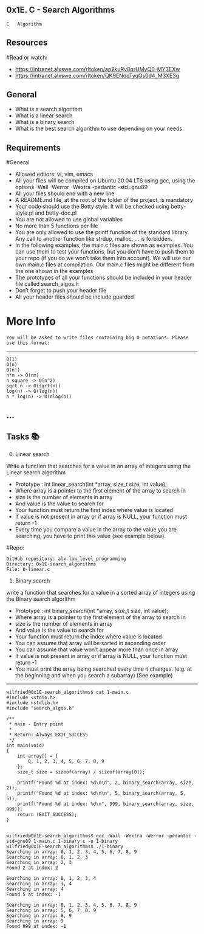 ## 0x1E. C - Search Algorithms
	C	Algorithm

## Resources
#Read or watch:

+ https://intranet.alxswe.com/rltoken/ap2kuRv8qrUMyQ0-MY3EXw
+ https://intranet.alxswe.com/rltoken/QK9ENdoTyqGs0d4_M3XE3g

## General
+ What is a search algorithm
+ What is a linear search
+ What is a binary search
+ What is the best search algorithm to use depending on your needs

## Requirements

#General
+ Allowed editors: vi, vim, emacs
+ All your files will be compiled on Ubuntu 20.04 LTS using gcc, using the options -Wall -Werror -Wextra -pedantic -std=gnu89
+ All your files should end with a new line
+ A README.md file, at the root of the folder of the project, is mandatory
+ Your code should use the Betty style. It will be checked using betty-style.pl and betty-doc.pl
+ You are not allowed to use global variables
+ No more than 5 functions per file
+ You are only allowed to use the printf function of the standard library. Any call to another function like strdup, malloc, … is forbidden.
+ In the following examples, the main.c files are shown as examples. You can use them to test your functions, but you don’t have to push them to your repo (if you do we won’t take them into account). We will use our own main.c files at compilation. Our main.c files might be different from the one shown in the examples
+ The prototypes of all your functions should be included in your header file called search_algos.h
+ Don’t forget to push your header file
+ All your header files should be include guarded


# More Info

	You will be asked to write files containing big O notations. Please use this format:
--------
	O(1)
	O(n)
	O(n!)
	n*m -> O(nm)
	n square -> O(n^2)
	sqrt n -> O(sqrt(n))
	log(n) -> O(log(n))
	n * log(n) -> O(nlog(n))
…
-----------

## Tasks :books:
0. Linear search

Write a function that searches for a value in an array of integers using the Linear search algorithm

+ Prototype : int linear_search(int *array, size_t size, int value);
+ Where array is a pointer to the first element of the array to search in
+ size is the number of elements in array
+ And value is the value to search for
+ Your function must return the first index where value is located
+ If value is not present in array or if array is NULL, your function must return -1
+ Every time you compare a value in the array to the value you are searching, you have to print this value (see example below).

#Repo:

	GitHub repository: alx-low_level_programming
	Directory: 0x1E-search_algorithms
	File: 0-linear.c


1. Binary search

write a function that searches for a value in a sorted array of integers using the Binary search algorithm

+ Prototype : int binary_search(int *array, size_t size, int value);
+ Where array is a pointer to the first element of the array to search in
+ size is the number of elements in array
+ And value is the value to search for
+ Your function must return the index where value is located
+ You can assume that array will be sorted in ascending order
+ You can assume that value won’t appear more than once in array
+ If value is not present in array or if array is NULL, your function must return -1
+ You must print the array being searched every time it changes. (e.g. at the beginning and when you search a subarray) (See example)

--------------------------
	wilfried@0x1E-search_algorithms$ cat 1-main.c 
	#include <stdio.h>
	#include <stdlib.h>
	#include "search_algos.h"

	/**
	 * main - Entry point
	 *
	 * Return: Always EXIT_SUCCESS
	 */
	int main(void)
	{
	    int array[] = {
	        0, 1, 2, 3, 4, 5, 6, 7, 8, 9
	    };
	    size_t size = sizeof(array) / sizeof(array[0]);

	    printf("Found %d at index: %d\n\n", 2, binary_search(array, size, 2));
	    printf("Found %d at index: %d\n\n", 5, binary_search(array, 5, 5));
	    printf("Found %d at index: %d\n", 999, binary_search(array, size, 999));
	    return (EXIT_SUCCESS);
	}


	wilfried@0x1E-search_algorithms$ gcc -Wall -Wextra -Werror -pedantic -std=gnu89 1-main.c 1-binary.c -o 1-binary
	wilfried@0x1E-search_algorithms$ ./1-binary 
	Searching in array: 0, 1, 2, 3, 4, 5, 6, 7, 8, 9
	Searching in array: 0, 1, 2, 3
	Searching in array: 2, 3
	Found 2 at index: 2

	Searching in array: 0, 1, 2, 3, 4
	Searching in array: 3, 4
	Searching in array: 4
	Found 5 at index: -1

	Searching in array: 0, 1, 2, 3, 4, 5, 6, 7, 8, 9
	Searching in array: 5, 6, 7, 8, 9
	Searching in array: 8, 9
	Searching in array: 9
	Found 999 at index: -1



